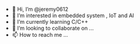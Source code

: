 - 👋 Hi, I’m @jeremy0612
- 👀 I’m interested in embedded system , IoT and AI
- 🌱 I’m currently learning C/C++
- 💞️ I’m looking to collaborate on ...
- 📫 How to reach me ...

<!---
jeremy0612/jeremy0612 is a ✨ special ✨ repository because its `README.md` (this file) appears on your GitHub profile.
You can click the Preview link to take a look at your changes.
--->
